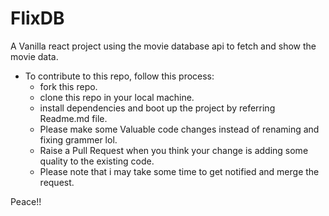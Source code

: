 # FlixDB
A Vanilla react project using the movie database api to fetch and show the movie data.

- To contribute to this repo, follow this process:
    - fork this repo.
    - clone this repo in your local machine.
    - install dependencies and boot up the project by referring Readme.md file.
    - Please make some Valuable code changes instead of renaming and fixing grammer lol.
    - Raise a Pull Request when you think your change is adding some quality to the existing code.
    - Please note that i may take some time to get notified and merge the request.

Peace!!